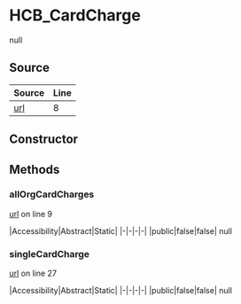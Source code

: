# HCB_CardCharge

null
## Source
|Source|Line|
|-|-|
|[url](https://github.com/devramsean0/hcb.js/blob/4ece4f3/src/api_endpoints/card_charge.ts#L8)|8|
## Constructor
## Methods
### allOrgCardCharges
[url](https://github.com/devramsean0/hcb.js/blob/4ece4f3/src/api_endpoints/card_charge.ts#L9) on line 9  

|Accessibility|Abstract|Static|
|-|-|-|-|
|public|false|false|
null

### singleCardCharge
[url](https://github.com/devramsean0/hcb.js/blob/4ece4f3/src/api_endpoints/card_charge.ts#L27) on line 27  

|Accessibility|Abstract|Static|
|-|-|-|-|
|public|false|false|
null
